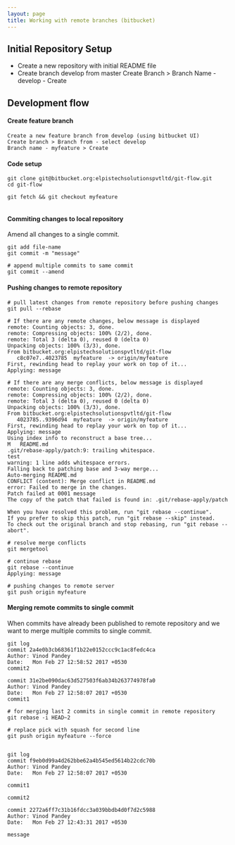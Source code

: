 ```yaml
---
layout: page
title: Working with remote branches (bitbucket)
---
```


## Initial Repository Setup
* Create a new repository with initial README file
* Create branch develop from master
    Create Branch > Branch Name - develop - Create 

## Development flow 

#### Create feature branch
```
Create a new feature branch from develop (using bitbucket UI)  
Create branch > Branch from - select develop  
Branch name - myfeature > Create 
```

#### Code setup
```
git clone git@bitbucket.org:elpistechsolutionspvtltd/git-flow.git
cd git-flow

git fetch && git checkout myfeature


```
                    
#### Commiting changes to local repository
Amend all changes to a single commit.

```
git add file-name
git commit -m "message"

# append multiple commits to same commit
git commit --amend    
```    


#### Pushing changes to remote repository

```
# pull latest changes from remote repository before pushing changes
git pull --rebase 
```

```
# If there are any remote changes, below message is displayed
remote: Counting objects: 3, done.
remote: Compressing objects: 100% (2/2), done.
remote: Total 3 (delta 0), reused 0 (delta 0)
Unpacking objects: 100% (3/3), done.
From bitbucket.org:elpistechsolutionspvtltd/git-flow
   c8c07e7..4023785  myfeature  -> origin/myfeature
First, rewinding head to replay your work on top of it...
Applying: message
```

```
# If there are any merge conflicts, below message is displayed
remote: Counting objects: 3, done.
remote: Compressing objects: 100% (2/2), done.
remote: Total 3 (delta 0), reused 0 (delta 0)
Unpacking objects: 100% (3/3), done.
From bitbucket.org:elpistechsolutionspvtltd/git-flow
   4023785..9396d94  myfeature  -> origin/myfeature
First, rewinding head to replay your work on top of it...
Applying: message
Using index info to reconstruct a base tree...
M	README.md
.git/rebase-apply/patch:9: trailing whitespace.
test 
warning: 1 line adds whitespace errors.
Falling back to patching base and 3-way merge...
Auto-merging README.md
CONFLICT (content): Merge conflict in README.md
error: Failed to merge in the changes.
Patch failed at 0001 message
The copy of the patch that failed is found in: .git/rebase-apply/patch

When you have resolved this problem, run "git rebase --continue".
If you prefer to skip this patch, run "git rebase --skip" instead.
To check out the original branch and stop rebasing, run "git rebase --abort".

# resolve merge conflicts
git mergetool 

# continue rebase
git rebase --continue
Applying: message
```

```
# pushing changes to remote server
git push origin myfeature

```

#### Merging remote commits to single commit

When commits have already been published to remote repository and we want to merge multiple commits to single commit.

```
git log
commit 2a4e0b3cb68361f1b22e0152ccc9c1ac8fedc4ca
Author: Vinod Pandey
Date:   Mon Feb 27 12:58:52 2017 +0530
commit2

commit 31e2be090dac63d527503f6ab34b263774978fa0
Author: Vinod Pandey
Date:   Mon Feb 27 12:58:07 2017 +0530
commit1
    
# for merging last 2 commits in single commit in remote repository    
git rebase -i HEAD~2

# replace pick with squash for second line
git push origin myfeature --force


git log
commit f9eb0d99a4d262bbe62a4b545ed5614b22cdc70b
Author: Vinod Pandey 
Date:   Mon Feb 27 12:58:07 2017 +0530

commit1
    
commit2

commit 2272a6ff7c31b16fdcc3a039bbdb4d0f7d2c5988
Author: Vinod Pandey
Date:   Mon Feb 27 12:43:31 2017 +0530

message

```
